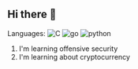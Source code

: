 ## Hi there 👋

Languages:
![C](https://skillicons.dev/icons?i=c) ![go](https://skillicons.dev/icons?i=go) ![python](https://skillicons.dev/icons?i=python) 

1. I'm learning offensive security
2. I'm learning about cryptocurrency

